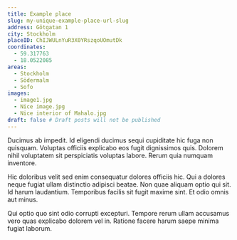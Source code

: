 ```yaml
---
title: Example place
slug: my-unique-example-place-url-slug
address: Götgatan 1
city: Stockholm
placeID: ChIJWULnYuR3X0YRszqoUOmutDk
coordinates:
  - 59.317763
  - 18.0522085
areas:
  - Stockholm
  - Södermalm
  - Sofo
images:
  - image1.jpg
  - Nice image.jpg
  - Nice interior of Mahalo.jpg
draft: false # Draft posts will not be published
---
```


Ducimus ab impedit. Id eligendi ducimus sequi cupiditate hic fuga non quisquam. Voluptas officiis explicabo eos fugit dignissimos quis. Dolorem nihil voluptatem sit perspiciatis voluptas labore. Rerum quia numquam inventore.

Hic doloribus velit sed enim consequatur dolores officiis hic. Qui a dolores neque fugiat ullam distinctio adipisci beatae. Non quae aliquam optio qui sit. Id harum laudantium. Temporibus facilis sit fugit maxime sint. Et odio omnis aut minus.

Qui optio quo sint odio corrupti excepturi. Tempore rerum ullam accusamus vero quas explicabo dolorem vel in. Ratione facere harum saepe minima fugiat laborum.
